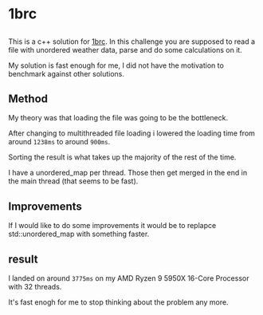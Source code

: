 # 1brc

## 

This is a c++ solution for
[1brc](https://github.com/gunnarmorling/1brc?tab=readme-ov-file). In this 
challenge you are supposed to read a file with unordered weather data, parse
and do some calculations on it.

My solution is fast enough for me, I did not have the motivation to benchmark
against other solutions.

## Method

My theory was that loading the file was going to be the bottleneck.

After changing to multithreaded file loading i lowered the loading time from around 
`1238ms` to around `900ms`.

Sorting the result is what takes up the majority of the rest of the time.

I have a unordered_map per thread. Those then get merged in the end in the main
thread (that seems to be fast).

## Improvements

If I would like to do some improvements it would be to replapce std::unordered_map
with something faster.

## result

I landed on around `3775ms`
on my AMD Ryzen 9 5950X 16-Core Processor with 32 threads.

It's fast enogh for me to stop thinking about the problem any more.
